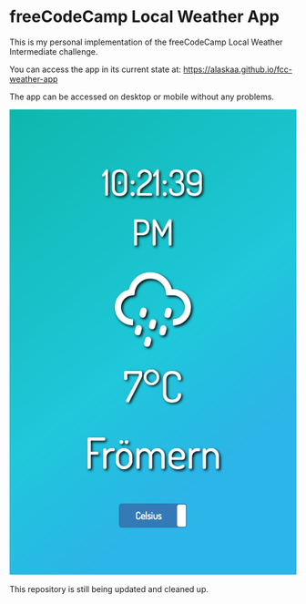 # freeCodeCamp Local Weather App

This is my personal implementation of the freeCodeCamp Local Weather Intermediate challenge.

You can access the app in its current state at:
https://alaskaa.github.io/fcc-weather-app

The app can be accessed on desktop or mobile without any problems.

![Mobile Screenshot](images/screen1.png)

This repository is still being updated and cleaned up.
